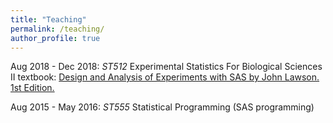 ```yaml
---
title: "Teaching"
permalink: /teaching/
author_profile: true
---
```

Aug 2018 - Dec 2018: <i>ST512</i> Experimental Statistics For Biological Sciences II
textbook: [Design and Analysis of Experiments with SAS by John Lawson. 1st Edition.](http://www.bionovin.com/images/docs/Design_analysis_experiments.pdf)

Aug 2015 - May 2016: <i>ST555</i> Statistical Programming (SAS programming)



